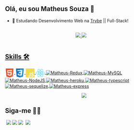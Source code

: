 ## Olá, eu sou Matheus Souza 👋<br>

- 🌱 Estudando Desenvolvimento Web na [Trybe](https://www.betrybe.com/) || Full-Stack!<br><br>

<div align="center">
  <a href="https://github.com/msconrado">
  <img height="180em" src="https://github-readme-stats.vercel.app/api?username=msconrado&show_icons=true&theme=github_dark&include_all_commits=true&count_private=true"/>
  <img height="180em" src="https://github-readme-stats.vercel.app/api/top-langs/?username=msconrado&layout=compact&langs_count=7&theme=github_dark"/>
</div></br>
  
## Skills 🛠️

<div style="display: inline_block">
  
  <img align="center" alt="Matheus-HTML" height="30" width="30" src="https://raw.githubusercontent.com/devicons/devicon/master/icons/html5/html5-original.svg">
  <img align="center" alt="Matheus-CSS" height="30" width="30" src="https://raw.githubusercontent.com/devicons/devicon/master/icons/css3/css3-original.svg">
  <img align="center" alt="Matheus-Js" height="30" width="30" src="https://raw.githubusercontent.com/devicons/devicon/master/icons/javascript/javascript-plain.svg">
  <img align="center" alt="Matheus-React" height="30" width="30" src="https://raw.githubusercontent.com/devicons/devicon/master/icons/react/react-original.svg">  
  <img align="center" alt="Matheus-Redux" height="30" width="30" src="https://cdn.jsdelivr.net/gh/devicons/devicon/icons/redux/redux-original.svg" />
  <img align="center" alt="Matheus-MySQL" height="30" width="30" src="https://cdn.jsdelivr.net/gh/devicons/devicon/icons/mysql/mysql-original.svg"/>
  <img align="center" alt="Matheus-NodeJS" height="30" width="30" src="https://cdn.jsdelivr.net/gh/devicons/devicon/icons/nodejs/nodejs-original.svg" />
  <img align="center" alt="Matheus-heroku" height="30" width="30" src="https://cdn.jsdelivr.net/gh/devicons/devicon/icons/heroku/heroku-plain.svg" />
  <img align="center" alt="Matheus-typescript" height="30" width="30" src="https://cdn.jsdelivr.net/gh/devicons/devicon/icons/typescript/typescript-plain.svg" />
  <img align="center" alt="Matheus-sequelize" height="30" width="30" src="https://cdn.jsdelivr.net/gh/devicons/devicon/icons/sequelize/sequelize-original.svg" />
  <img align="center" alt="Matheus-express" height="30" width="30" src="https://cdn.jsdelivr.net/gh/devicons/devicon/icons/express/express-original.svg" />
          
  
   <a target="_blank" rel="noopener noreferrer" href="https://octocat-generator-assets.githubusercontent.com/my-octocat-1635867691437.png"><img align="right" src="https://octocat-generator-assets.githubusercontent.com/my-octocat-1635867691437.png" width="250px" style="max-width: 100%;"></a>
</div></br>

## Siga-me 🙋🏾

<div>
  <a href="https://www.instagram.com/mtsconrado/" target="_blank"><img src="https://img.shields.io/badge/-Instagram-%23E4405F?style=for-the-badge&logo=instagram&logoColor=white" target="_blank"></a>
  <a href = "https://www.facebook.com/msconrado/"><img src="https://img.shields.io/badge/Facebook-1877F2?style=for-the-badge&logo=facebook&logoColor=white" target="_blank"></a>
  <a href="https://www.linkedin.com/in/msconrado/" target="_blank"><img src="https://img.shields.io/badge/-LinkedIn-%230077B5?style=for-the-badge&logo=linkedin&logoColor=white" target="_blank"></a>
  <a href = "mailto:conradosmatheus@gmail.com"><img src="https://img.shields.io/badge/Gmail-D14836?style=for-the-badge&logo=gmail&logoColor=white"></a></div>
